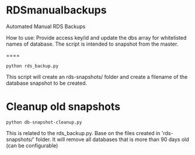 RDSmanualbackups
================

Automated Manual RDS Backups


How to use:
Provide access key/id and update the dbs array for whitelisted names of database. The script is intended to snapshot from the master.

====

    python rds_backup.py
  
This script will create an rds-snapshots/ folder and create a filename of the database snapshot to be created.



Cleanup old snapshots
====

    python db-snapshot-cleanup.py
    

This is related to the rds_backup.py. Base on the files created in 'rds-snapshots/' folder. It will remove all databases that is more than 90 days old (can be configurable) 
